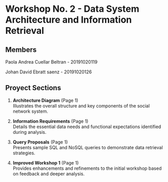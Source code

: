 # Workshop No. 2 - Data System Architecture and  Information Retrieval


## Members
Paola Andrea Cuellar Beltran    -   20191020119

Johan David Ebratt saenz        -   20191020126

## Proyect Sections

1. **Architecture Diagram** (Page 1)  
   Illustrates the overall structure and key components of the social network system.

1. **Information Requirements** (Page 1)  
   Details the essential data needs and functional expectations identified during analysis.

1. **Query Proposals** (Page 1)  
   Presents sample SQL and NoSQL queries to demonstrate data retrieval strategies.

1. **Improved Workshop 1** (Page 1)  
   Provides enhancements and refinements to the initial workshop based on feedback and deeper analysis.
